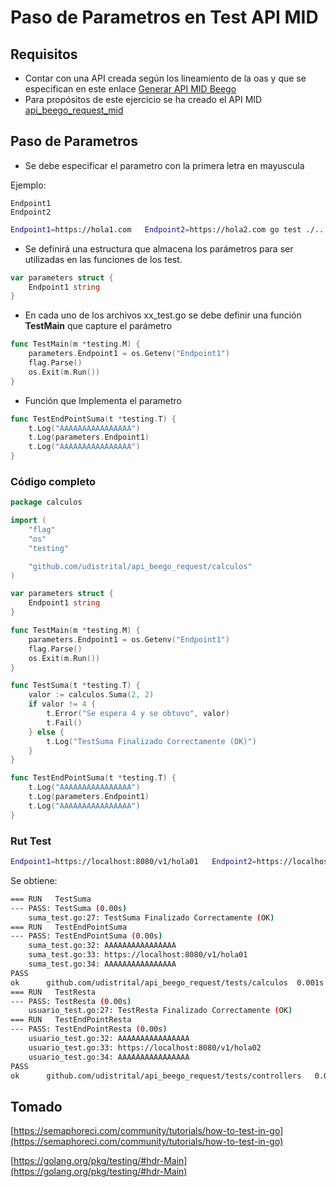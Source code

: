 # Paso de Parametros en Test API MID


## Requisitos

- Contar con una API creada según los lineamiento de la oas y que se especifican en este enlace [Generar API MID Beego]()
- Para propósitos de este ejercicio se ha creado el API MID [api_beego_request_mid]()

## Paso de Parametros

- Se debe especificar el parametro con la primera letra en mayuscula

Ejemplo:

    Endpoint1
    Endpoint2

```bash
Endpoint1=https://hola1.com   Endpoint2=https://hola2.com go test ./... -v
```

- Se definirá una  estructura que almacena los parámetros para ser utilizadas en las funciones de los test.

```go
var parameters struct {
	Endpoint1 string
}
```

- En cada uno de los archivos xx_test.go se debe definir una función **TestMain** que capture el parámetro

```go
func TestMain(m *testing.M) {
	parameters.Endpoint1 = os.Getenv("Endpoint1")
	flag.Parse()
	os.Exit(m.Run())
}
```

- Función que Implementa el parametro

```go
func TestEndPointSuma(t *testing.T) {
	t.Log("AAAAAAAAAAAAAAAA")
	t.Log(parameters.Endpoint1)
	t.Log("AAAAAAAAAAAAAAAA")
}
```

### Código completo


```go
package calculos

import (
	"flag"
	"os"
	"testing"

	"github.com/udistrital/api_beego_request/calculos"
)

var parameters struct {
	Endpoint1 string
}

func TestMain(m *testing.M) {
	parameters.Endpoint1 = os.Getenv("Endpoint1")
	flag.Parse()
	os.Exit(m.Run())
}

func TestSuma(t *testing.T) {
	valor := calculos.Suma(2, 2)
	if valor != 4 {
		t.Error("Se espera 4 y se obtuvo", valor)
		t.Fail()
	} else {
		t.Log("TestSuma Finalizado Correctamente (OK)")
	}
}

func TestEndPointSuma(t *testing.T) {
	t.Log("AAAAAAAAAAAAAAAA")
	t.Log(parameters.Endpoint1)
	t.Log("AAAAAAAAAAAAAAAA")
}
```

### Rut Test

```bash
Endpoint1=https://localhost:8080/v1/hola01   Endpoint2=https://localhost:8080/v1/hola02 go test ./... -v
```

Se obtiene:

```bash
=== RUN   TestSuma
--- PASS: TestSuma (0.00s)
    suma_test.go:27: TestSuma Finalizado Correctamente (OK)
=== RUN   TestEndPointSuma
--- PASS: TestEndPointSuma (0.00s)
    suma_test.go:32: AAAAAAAAAAAAAAAA
    suma_test.go:33: https://localhost:8080/v1/hola01
    suma_test.go:34: AAAAAAAAAAAAAAAA
PASS
ok  	github.com/udistrital/api_beego_request/tests/calculos	0.001s
=== RUN   TestResta
--- PASS: TestResta (0.00s)
    usuario_test.go:27: TestResta Finalizado Correctamente (OK)
=== RUN   TestEndPointResta
--- PASS: TestEndPointResta (0.00s)
    usuario_test.go:32: AAAAAAAAAAAAAAAA
    usuario_test.go:33: https://localhost:8080/v1/hola02
    usuario_test.go:34: AAAAAAAAAAAAAAAA
PASS
ok  	github.com/udistrital/api_beego_request/tests/controllers	0.003s
```

## Tomado

[https://semaphoreci.com/community/tutorials/how-to-test-in-go](https://semaphoreci.com/community/tutorials/how-to-test-in-go)

[https://golang.org/pkg/testing/#hdr-Main](https://golang.org/pkg/testing/#hdr-Main)
